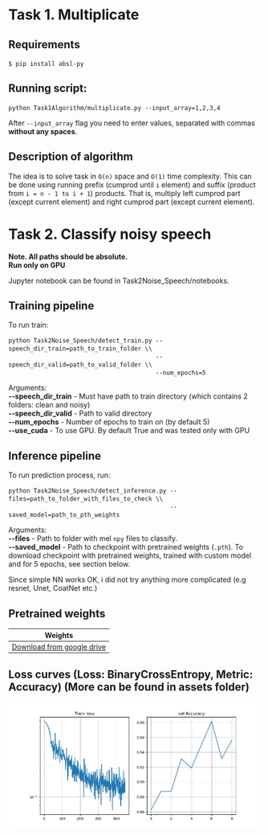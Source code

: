 # Task 1. Multiplicate
## Requirements
```
$ pip install absl-py
```
## Running script:
```
python Task1Algorithm/multiplicate.py --input_array=1,2,3,4
```
After ```--input_array``` flag you need to enter values, separated with commas **without any spaces**.

## Description of algorithm
The idea is to solve task in ```O(n)``` space and ```O(1)``` time complexity.
This can be done using running prefix (cumprod until ```i``` element) and suffix (product from ```i = n - 1 to i + 1```) products. That is, multiply left cumprod part (except current element) and right cumprod part (except current element).


# Task 2. Classify noisy speech
**Note. All paths should be absolute.** \
**Run only on GPU**

Jupyter notebook can be found in Task2Noise_Speech/notebooks.
## Training pipeline
To run train:
```
python Task2Noise_Speech/detect_train.py --speech_dir_train=path_to_train_folder \\
                                         --speech_dir_valid=path_to_valid_folder \\
                                         --num_epochs=5
```
Arguments: \
**--speech_dir_train** - Must have path to train directory (which contains 2 folders: clean and noisy) \
**--speech_dir_valid** - Path to valid directory \
**--num_epochs** - Number of epochs to train on (by default 5) \
**--use_cuda** - To use GPU. By default True and was tested only with GPU

## Inference pipeline
To run prediction process, run:
```
python Task2Noise_Speech/detect_inference.py --files=path_to_folder_with_files_to_check \\
                                             --saved_model=path_to_pth_weights
```
Arguments: \
**--files** - Path to folder with mel `npy` files to classify. \
**--saved_model** - Path to checkpoint with pretrained weights (`.pth`).
To download checkpoint with pretrained weights, trained with custom model and for 5 epochs, see section below.

Since simple NN works OK, i did not try anything more complicated (e.g resnet, Unet, CoatNet etc.)
## Pretrained weights
|Weights |
|--------
|[Download from google drive](https://drive.google.com/file/d/1jyVVp9OnPUTnKKp-Y-LlpXX0Qm_fwytI/view?usp=sharing)

## Loss curves (Loss: BinaryCrossEntropy, Metric: Accuracy) (More can be found in assets folder)
![Step_450_epoch_4](Task2Noise_Speech/assets/Step_450_epoch_4.jpg)